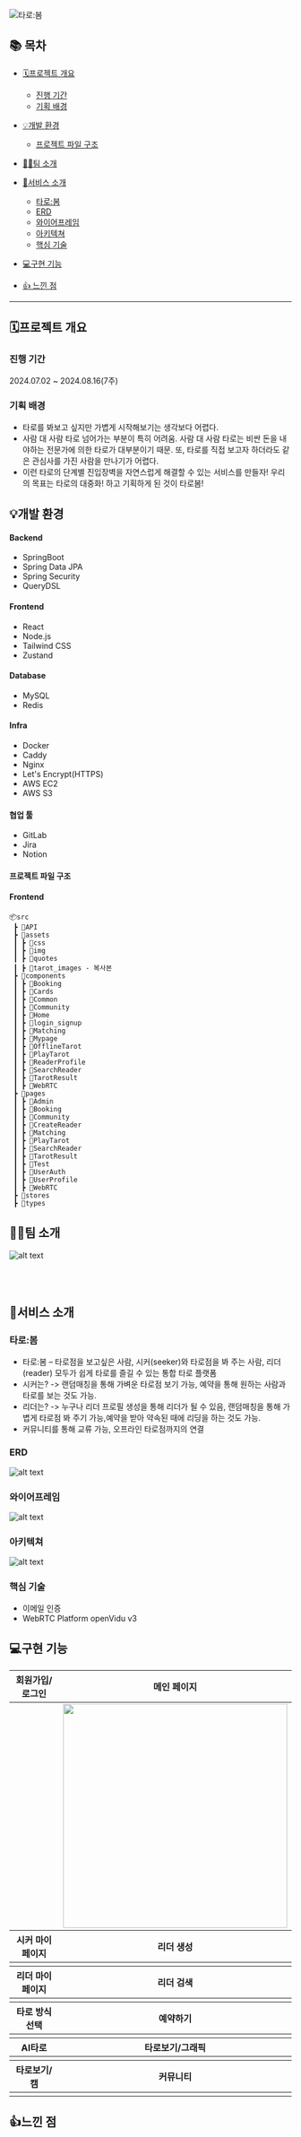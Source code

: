 ![타로:봄](assets/Title.png)

## 📚 목차

- [🗓️프로젝트 개요](#️프로젝트-개요)
  - [진행 기간](#진행-기간)
  - [기획 배경](#기획-배경)

- [💡개발 환경](#개발-환경)
  - [프로젝트 파일 구조](#프로젝트-파일-구조)

- [👯‍♀️팀 소개](#팀-소개)

- [📢서비스 소개](#서비스-소개)
  - [타로:봄](#타로봄)
  - [ERD](#erd)
  - [와이어프레임](#와이어프레임)
  - [아키텍쳐](#아키텍쳐)
  - [핵심 기술](#핵심-기술)

- [💻구현 기능](#구현-기능)

- [👍 느낀 점](#-느낀-점)



<hr>

## 🗓️프로젝트 개요

### 진행 기간
2024.07.02 ~ 2024.08.16(7주)

### 기획 배경
- 타로를 봐보고 싶지만 가볍게 시작해보기는 생각보다 어렵다.
- 사람 대 사람 타로 넘어가는 부분이 특히 어려움. 사람 대 사람 타로는 비싼 돈을 내야하는 전문가에 의한 타로가 대부분이기 때문. 또, 타로를 직접 보고자 하더라도 같은 관심사를 가진 사람을 만나기가 어렵다.
- 이런 타로의 단계별 진입장벽을 자연스럽게 해결할 수 있는 서비스를 만들자! 우리의 목표는 타로의 대중화! 하고 기획하게 된 것이 타로봄!

##  💡개발 환경

#### Backend
- SpringBoot
- Spring Data JPA
- Spring Security
- QueryDSL

#### Frontend
- React
- Node.js
- Tailwind CSS
- Zustand

#### Database
- MySQL
- Redis

#### Infra
- Docker
- Caddy
- Nginx
- Let's Encrypt(HTTPS)
- AWS EC2
- AWS S3

#### 협업 툴
- GitLab
- Jira
- Notion

#### 프로젝트 파일 구조


#### Frontend
```
📦src
 ┣ 📂API
 ┣ 📂assets
 ┃ ┣ 📂css
 ┃ ┣ 📂img
 ┃ ┣ 📂quotes
 ┃ ┣ 📂tarot_images - 복사본
 ┣ 📂components
 ┃ ┣ 📂Booking
 ┃ ┣ 📂Cards
 ┃ ┣ 📂Common
 ┃ ┣ 📂Community
 ┃ ┣ 📂Home
 ┃ ┣ 📂login_signup
 ┃ ┣ 📂Matching
 ┃ ┣ 📂Mypage
 ┃ ┣ 📂OfflineTarot
 ┃ ┣ 📂PlayTarot
 ┃ ┣ 📂ReaderProfile
 ┃ ┣ 📂SearchReader
 ┃ ┣ 📂TarotResult
 ┃ ┣ 📂WebRTC
 ┣ 📂pages
 ┃ ┣ 📂Admin
 ┃ ┣ 📂Booking
 ┃ ┣ 📂Community
 ┃ ┣ 📂CreateReader
 ┃ ┣ 📂Matching
 ┃ ┣ 📂PlayTarot
 ┃ ┣ 📂SearchReader
 ┃ ┣ 📂TarotResult
 ┃ ┣ 📂Test
 ┃ ┣ 📂UserAuth
 ┃ ┣ 📂UserProfile
 ┃ ┣ 📂WebRTC
 ┣ 📂stores
 ┣ 📂types 
 ```

## 👯‍♀️팀 소개
![alt text](<assets/팀 소개.PNG>)


<br></br>

## 📢서비스 소개

### 타로:봄

- 타로:봄 – 타로점을 보고싶은 사람, 시커(seeker)와 타로점을 봐 주는 사람, 리더(reader) 모두가 쉽게 타로를 즐길 수 있는 통합 타로 플랫폼
- 시커는? -> 랜덤매칭을 통해 가벼운 타로점 보기 가능, 예약을 통해 원하는 사람과 타로를 보는 것도 가능.
- 리더는? -> 누구나 리더 프로필 생성을 통해 리더가 될 수 있음, 랜덤매칭을 통해 가볍게 타로점 봐 주기 가능,예약을 받아 약속된 때에 리딩을 하는 것도 가능.
- 커뮤니티를 통해 교류 가능,  오프라인 타로점까지의 연결

### ERD
![alt text](assets/ERD.png)

### 와이어프레임
![alt text](assets/Figma.png)

### 아키텍쳐
![alt text](assets/아키텍처.PNG)

### 핵심 기술

- 이메일 인증
- WebRTC Platform openVidu v3




## 💻구현 기능
<table>
  <thead>
    <tr>
      <th>회원가입/로그인</th>
      <th>메인 페이지</th>
    </tr>
  </thead>
  <tbody>
    <tr>
      <td></td>
      <td><img src="assets/MainPage.gif" width="400px"></td>
    </tr>
  </tbody>
  <thead>
    <tr>
      <th>시커 마이페이지</th>
      <th>리더 생성</th>
    </tr>
  </thead>
  <tbody>
    <tr>
      <td</td>
      <td></td>
    </tr>
  </tbody>
  <thead>
    <tr>
      <th>리더 마이페이지</th>
      <th>리더 검색</th>
    </tr>
  </thead>
  <tbody>
    <tr>
      <td></td>
      <td></td>
    </tr>
  </tbody>
  <thead>
    <tr>
      <th>타로 방식 선택</th>
      <th>예약하기</th>
    </tr>
  </thead>
  <tbody>
    <tr>
      <td></td>
      <td></td>
    </tr>
  </tbody>
  <thead>
    <tr>
      <th>AI타로</th>
      <th>타로보기/그래픽</th>
    </tr>
  </thead>
  <tbody>
    <tr>
      <td></td>
      <td></td>
    </tr>
  </tbody>
  <thead>
    <tr>
      <th>타로보기/캠</th>
      <th>커뮤니티</th>
    </tr>
  </thead>
  <tbody>
    <tr>
      <td></td>
      <td></td>
    </tr>
  </tbody>
</table>


## 👍느낀 점

